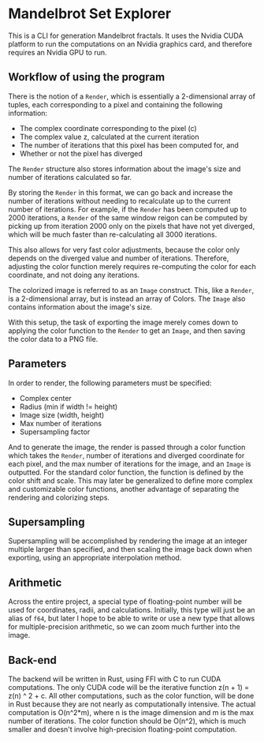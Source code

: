 # Mandelbrot Set Explorer

This is a CLI for generation Mandelbrot fractals.  It uses the Nvidia CUDA platform to run the computations on an Nvidia graphics card, and therefore requires an Nvidia GPU to run.

## Workflow of using the program
There is the notion of a `Render`, which is essentially a 2-dimensional array of tuples, each corresponding to a pixel and containing the following information:
* The complex coordinate corresponding to the pixel (c)
* The complex value z, calculated at the current iteration
* The number of iterations that this pixel has been computed for, and
* Whether or not the pixel has diverged

The `Render` structure also stores information about the image's size and number of iterations calculated so far.

By storing the `Render` in this format, we can go back and increase the number of iterations without needing to recalculate up to the current number of iterations.
For example, if the `Render` has been computed up to 2000 iterations, a `Render` of the same window reigon can be computed by picking up from iteration 2000 only
on the pixels that have not yet diverged, which will be much faster than re-calculating all 3000 iterations.

This also allows for very fast color adjustments, because the color only depends on the diverged value and number of iterations.  Therefore, adjusting the color
function merely requires re-computing the color for each coordinate, and not doing any iterations.

The colorized image is referred to as an `Image` construct.  This, like a `Render`, is a 2-dimensional array, but is instead an array of Colors.  The `Image` also
contains information about the image's size.

With this setup, the task of exporting the image merely comes down to applying the color function to the `Render` to get an `Image`, and then saving the color data
to a PNG file.

## Parameters
In order to render, the following parameters must be specified:
* Complex center
* Radius (min if width != height)
* Image size (width, height)
* Max number of iterations
* Supersampling factor

And to generate the image, the render is passed through a color function which takes the `Render`, number of iterations and diverged coordinate for each pixel, and
the max number of iterations for the image, and an `Image` is outputted.  For the standard color function, the function is defined by the color shift and scale.
This may later be generalized to define more complex and customizable color functions, another advantage of separating the rendering and colorizing steps.

## Supersampling
Supersampling will be accomplished by rendering the image at an integer multiple larger than specified, and then scaling the image back down when exporting, using
an appropriate interpolation method.

## Arithmetic
Across the entire project, a special type of floating-point number will be used for coordinates, radii, and calculations.  Initially, this type will just be an alias
of `f64`, but later I hope to be able to write or use a new type that allows for multiple-precision arithmetic, so we can zoom much further into the image.

## Back-end
The backend will be written in Rust, using FFI with C to run CUDA computations.  The only CUDA code will be the iterative function z(n + 1) = z(n) ^ 2 + c.  All
other computations, such as the color function, will be done in Rust because they are not nearly as computationally intensive.  The actual computation is
O(n^2\*m), where n is the image dimension and m is the max number of iterations.  The color function should be O(n^2), which is much smaller and doesn't involve
high-precision floating-point computation.
